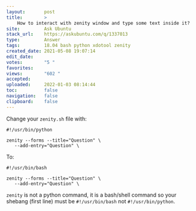 ```yaml
---
layout:       post
title:        >
    How to interact with zenity window and type some text inside it?
site:         Ask Ubuntu
stack_url:    https://askubuntu.com/q/1337013
type:         Answer
tags:         18.04 bash python xdotool zenity
created_date: 2021-05-08 19:07:14
edit_date:    
votes:        "5 "
favorites:    
views:        "602 "
accepted:     
uploaded:     2022-01-03 08:14:44
toc:          false
navigation:   false
clipboard:    false
---
```


Change your `zenity.sh` file with:

``` 
#!/usr/bin/python

zenity --forms --title="Question" \
   --add-entry="Question" \
```

To:

``` 
#!/usr/bin/bash

zenity --forms --title="Question" \
   --add-entry="Question" \
```

`zenity` is not a python command, it is a bash/shell command so your shebang (first line) must be `#!/usr/bin/bash` not `#!/usr/bin/python`.

